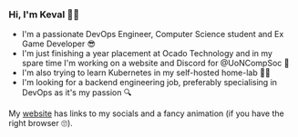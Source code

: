 ### Hi, I'm Keval 👋😊

- I'm a passionate DevOps Engineer, Computer Science student and Ex Game Developer 😎
- I'm just finishing a year placement at Ocado Technology and in my spare time I'm working on a website and Discord for @UoNCompSoc 🚀
- I'm also trying to learn Kubernetes in my self-hosted home-lab 👨‍💻
- I'm looking for a backend engineering job, preferably specialising in DevOps as it's my passion 🔍

My [website](https://thechubbypanda.net) has links to my socials and a fancy animation (if you have the right browser 🙄).
